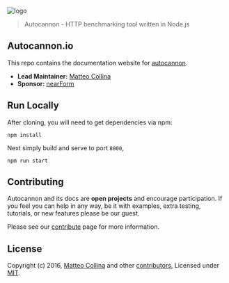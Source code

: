 ![logo]()
> Autocannon - HTTP benchmarking tool written in Node.js

## Autocannon.io
This repo contains the documentation website for [autocannon][].

- __Lead Maintainer:__ [Matteo Collina][lead]
- __Sponsor:__ [nearForm][nearForm]

## Run Locally
After cloning, you will need to get dependencies via npm:

```
npm install
```

Next simply build and serve to port `8000`,

```
npm run start

```

## Contributing
Autocannon and its docs are __open projects__ and encourage participation. If you feel you can help in
any way, be it with examples, extra testing, tutorials, or new features please be our guest.


Please see our [contribute][] page for more information.

## License
Copyright (c) 2016, [Matteo Collina][lead] and other [contributors](https://github.com/mcollina/pino/graphs/contributors), Licensed under [MIT][].

[MIT]: ./LICENSE
[/src/pages]: ./src/pages
[contribute]: ./src/pages/contribute/index.md
[autocannon]: https://www.npmjs.com/package/autocannon
[autocannon.io]: http://autocannon.io
[Metalsmith]: http://metalsmith.io
[lead]: https://github.com/mcollina
[nearForm]: http://www.nearform.com/
